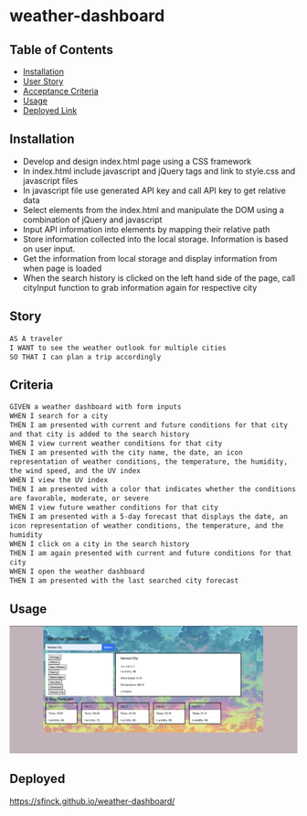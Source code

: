 # weather-dashboard

## Table of Contents 
* [Installation](#installation)
* [User Story](#story)
* [Acceptance Criteria](#criteria)
* [Usage](#usage)
* [Deployed Link](#deployed)

## Installation
* Develop and design index.html page using a CSS framework 
* In index.html include javascript and jQuery tags and link to style.css and javascript files
* In javascript file use generated API key and call API key to get relative data
* Select elements from the index.html and manipulate the DOM using a combination of jQuery and javascript
* Input API information into elements by mapping their relative path 
* Store information collected into the local storage. Information is based on user input. 
* Get the information from local storage and display information from when page is loaded
* When the search history is clicked on the left hand side of the page, call cityInput function to grab information again for respective city 


## Story

```
AS A traveler
I WANT to see the weather outlook for multiple cities
SO THAT I can plan a trip accordingly
```

## Criteria

```
GIVEN a weather dashboard with form inputs
WHEN I search for a city
THEN I am presented with current and future conditions for that city and that city is added to the search history
WHEN I view current weather conditions for that city
THEN I am presented with the city name, the date, an icon representation of weather conditions, the temperature, the humidity, the wind speed, and the UV index
WHEN I view the UV index
THEN I am presented with a color that indicates whether the conditions are favorable, moderate, or severe
WHEN I view future weather conditions for that city
THEN I am presented with a 5-day forecast that displays the date, an icon representation of weather conditions, the temperature, and the humidity
WHEN I click on a city in the search history
THEN I am again presented with current and future conditions for that city
WHEN I open the weather dashboard
THEN I am presented with the last searched city forecast
```
## Usage
![alt text](assets/screenshot.png)

## Deployed
 https://sfinck.github.io/weather-dashboard/

